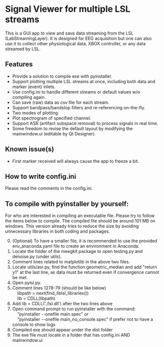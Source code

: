 # Signal Viewer for multiple LSL streams
This is a GUI app to view and save data streaming from the LSL (LabStreamingLayer). It is designed for EEG acquisition but one can also use it to collect other physiological data, XBOX controller, or any data streamed by LSL.

## Features
* Provide a solution to compile exe with pyinstaller.
* Support plotting multiple LSL streams at once, including both data and marker (event) inlets.
* Use config.ini to handle different streams or default values w/o compiling again.
* Can save (raw) data as csv file for each stream.
* Support bandpass/bandstop filters and re-referencing on-the-fly.
* Two modes of plotting.
* Plot spectrogram of specified channel.
* Support ASR (artifact subspace removal) to process signals in real time.
* Some freedom to revise the default layout by modifying the mainwindow.ui (editable by Qt Designer).

## Known issue(s)
* First marker received will always cause the app to freeze a bit.

## How to write config.ini
Please read the comments in the config.ini.

## To compile with pyinstaller by yourself:

For who are interested in compiling an executable file. Please try to follow the items below to compile. The compiled file should be around 101 MB on windows. This version already tries to reduce the size by avoiding unnecessary libraries in both coding and packages.

0. (Optional) To have a smaller file, it is recommended to use the provided env_anaconda.yaml file to create an environment in Anaconda.
1. Locate the folder of the meegkit package to open testing.py and denoise.py (under utils).
2. Comment lines related to matplotlib in the above two files.
3. Locate utils/asr.py, find the function geometric_median and add "return y1" at the last line, as data must be returned even if convergence cannot be met.
4. Open pylsl.py.
5. Comment lines 1278-79 (should be like below)\
&nbsp;&nbsp;&nbsp;&nbsp;libpath = next(find_liblsl_libraries())\
&nbsp;&nbsp;&nbsp;&nbsp;lib = CDLL(libpath)
6. Add lib = CDLL('./lsl.dll') after the two lines above
7. Open command prompt to run pyinstaller with the command:\
&nbsp;&nbsp;&nbsp;&nbsp;"pyinstaller --onefile main.spec" or\
&nbsp;&nbsp;&nbsp;&nbsp;"pyinstaller --onefile main_no_console.spec" if prefer not to have a console to show logs
8. Compiled exe should appear under the dist folder
9. The exe file must locate in a folder that has config.ini AND mainwindow.ui
